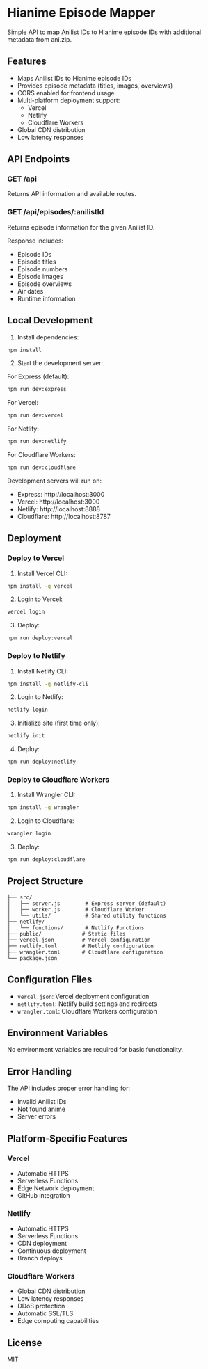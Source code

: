 # Hianime Episode Mapper

Simple API to map Anilist IDs to Hianime episode IDs with additional metadata from ani.zip.

## Features

- Maps Anilist IDs to Hianime episode IDs
- Provides episode metadata (titles, images, overviews)
- CORS enabled for frontend usage
- Multi-platform deployment support:
  - Vercel
  - Netlify
  - Cloudflare Workers
- Global CDN distribution
- Low latency responses

## API Endpoints

### GET /api
Returns API information and available routes.

### GET /api/episodes/:anilistId
Returns episode information for the given Anilist ID.

Response includes:
- Episode IDs
- Episode titles
- Episode numbers
- Episode images
- Episode overviews
- Air dates
- Runtime information

## Local Development

1. Install dependencies:
```bash
npm install
```

2. Start the development server:

For Express (default):
```bash
npm run dev:express
```

For Vercel:
```bash
npm run dev:vercel
```

For Netlify:
```bash
npm run dev:netlify
```

For Cloudflare Workers:
```bash
npm run dev:cloudflare
```

Development servers will run on:
- Express: http://localhost:3000
- Vercel: http://localhost:3000
- Netlify: http://localhost:8888
- Cloudflare: http://localhost:8787

## Deployment

### Deploy to Vercel

1. Install Vercel CLI:
```bash
npm install -g vercel
```

2. Login to Vercel:
```bash
vercel login
```

3. Deploy:
```bash
npm run deploy:vercel
```

### Deploy to Netlify

1. Install Netlify CLI:
```bash
npm install -g netlify-cli
```

2. Login to Netlify:
```bash
netlify login
```

3. Initialize site (first time only):
```bash
netlify init
```

4. Deploy:
```bash
npm run deploy:netlify
```

### Deploy to Cloudflare Workers

1. Install Wrangler CLI:
```bash
npm install -g wrangler
```

2. Login to Cloudflare:
```bash
wrangler login
```

3. Deploy:
```bash
npm run deploy:cloudflare
```

## Project Structure

```
├── src/
│   ├── server.js        # Express server (default)
│   ├── worker.js        # Cloudflare Worker
│   └── utils/           # Shared utility functions
├── netlify/
│   └── functions/       # Netlify Functions
├── public/             # Static files
├── vercel.json         # Vercel configuration
├── netlify.toml        # Netlify configuration
├── wrangler.toml       # Cloudflare configuration
└── package.json
```

## Configuration Files

- `vercel.json`: Vercel deployment configuration
- `netlify.toml`: Netlify build settings and redirects
- `wrangler.toml`: Cloudflare Workers configuration

## Environment Variables

No environment variables are required for basic functionality.

## Error Handling

The API includes proper error handling for:
- Invalid Anilist IDs
- Not found anime
- Server errors

## Platform-Specific Features

### Vercel
- Automatic HTTPS
- Serverless Functions
- Edge Network deployment
- GitHub integration

### Netlify
- Automatic HTTPS
- Serverless Functions
- CDN deployment
- Continuous deployment
- Branch deploys

### Cloudflare Workers
- Global CDN distribution
- Low latency responses
- DDoS protection
- Automatic SSL/TLS
- Edge computing capabilities

## License

MIT
